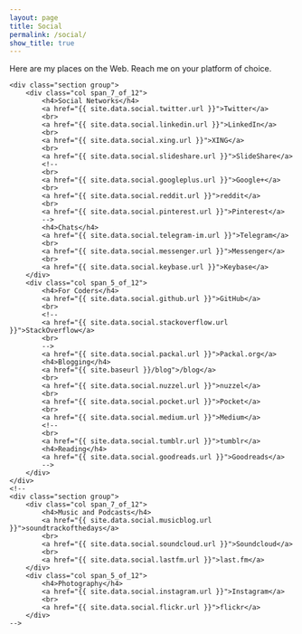 ```yaml
---
layout: page
title: Social
permalink: /social/
show_title: true
---
```


<div class="container">

Here are my places on the Web. Reach me on your platform of choice.

    <div class="section group">
        <div class="col span_7_of_12">
            <h4>Social Networks</h4>
            <a href="{{ site.data.social.twitter.url }}">Twitter</a>
            <br>
            <a href="{{ site.data.social.linkedin.url }}">LinkedIn</a>
            <br>
            <a href="{{ site.data.social.xing.url }}">XING</a>
            <br>
            <a href="{{ site.data.social.slideshare.url }}">SlideShare</a>
            <!--
            <br>
            <a href="{{ site.data.social.googleplus.url }}">Google+</a>
            <br>
            <a href="{{ site.data.social.reddit.url }}">reddit</a>
            <br>
            <a href="{{ site.data.social.pinterest.url }}">Pinterest</a>
            -->
            <h4>Chats</h4>
            <a href="{{ site.data.social.telegram-im.url }}">Telegram</a>
            <br>
            <a href="{{ site.data.social.messenger.url }}">Messenger</a>
            <br>
            <a href="{{ site.data.social.keybase.url }}">Keybase</a>
        </div>
        <div class="col span_5_of_12">
            <h4>For Coders</h4>
            <a href="{{ site.data.social.github.url }}">GitHub</a>
            <br>
            <!--
            <a href="{{ site.data.social.stackoverflow.url }}">StackOverflow</a>
            <br>
            -->
            <a href="{{ site.data.social.packal.url }}">Packal.org</a>
            <h4>Blogging</h4>
            <a href="{{ site.baseurl }}/blog">/blog</a>
            <br>
            <a href="{{ site.data.social.nuzzel.url }}">nuzzel</a>
            <br>
            <a href="{{ site.data.social.pocket.url }}">Pocket</a>
            <br>
            <a href="{{ site.data.social.medium.url }}">Medium</a>
            <!--
            <br>
            <a href="{{ site.data.social.tumblr.url }}">tumblr</a>
            <h4>Reading</h4>
            <a href="{{ site.data.social.goodreads.url }}">Goodreads</a>
            -->
        </div>
    </div>
    <!--
    <div class="section group">
        <div class="col span_7_of_12">
            <h4>Music and Podcasts</h4>
            <a href="{{ site.data.social.musicblog.url }}">soundtrackofthedays</a>
            <br>
            <a href="{{ site.data.social.soundcloud.url }}">Soundcloud</a>
            <br>
            <a href="{{ site.data.social.lastfm.url }}">last.fm</a>
        </div>
        <div class="col span_5_of_12">
            <h4>Photography</h4>
            <a href="{{ site.data.social.instagram.url }}">Instagram</a>
            <br>
            <a href="{{ site.data.social.flickr.url }}">flickr</a>
        </div>
    -->
</div>
